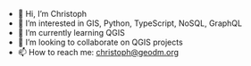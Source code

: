 - 👋 Hi, I’m Christoph
- 👀 I’m interested in GIS, Python, TypeScript, NoSQL, GraphQL
- 🌱 I’m currently learning QGIS
- 💞️ I’m looking to collaborate on QGIS projects
- 📫 How to reach me: christoph@geodm.org

<!---
christophgeodm/christophgeodm is a ✨ special ✨ repository because its `README.md` (this file) appears on your GitHub profile.
You can click the Preview link to take a look at your changes.
--->
